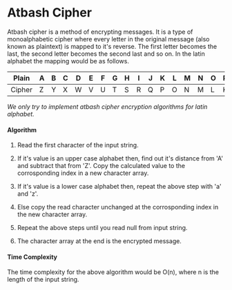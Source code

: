 # Atbash Cipher
Atbash cipher is a method of encrypting messages. It is a type of monoalphabetic cipher where every letter in the original message (also known as plaintext) is mapped to it's reverse. The first letter becomes the last, the second letter becomes the second last and so on. In the latin alphabet the mapping would be as follows.

| Plain  | A | B | C | D | E | F | G | H | I | J | K | L | M | N | O | P | Q | R | S | T | U | V | W | X | Y | Z |
| ------ |---|---|---|---|---|---|---|---|---|---|---|---|---|---|---|---|---|---|---|---|---|---|---|---|---|---|
| Cipher | Z | Y | X | W | V | U | T | S | R | Q | P | O | N | M | L | K | J | I | H | G | F | E | D | C | B | A |

_We only try to implement atbash cipher encryption algorithms for latin alphabet._

#### Algorithm
1. Read the first character of the input string.

2. If it's value is an upper case alphabet then, find out it's distance from 'A' and subtract that from 'Z'. Copy the calculated value to      the corrosponding index in a new character array.

3. If it's value is a lower case alphabet then, repeat the above step with 'a' and 'z'.

4. Else copy the read character unchanged at the corrosponding index in the new character array.

5. Repeat the above steps until you read null from input string.

6. The character array at the end is the encrypted message.

#### Time Complexity
The time complexity for the above algorithm would be O(n), where n is the length of the input string. 

